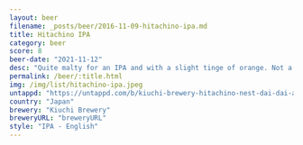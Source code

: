 ```yaml
---
layout: beer
filename: _posts/beer/2016-11-09-hitachino-ipa.md
title: Hitachino IPA
category: beer
score: 8
beer-date: "2021-11-12"
desc: "Quite malty for an IPA and with a slight tinge of orange. Not a lot of hops but that’s ok"
permalink: /beer/:title.html
img: /img/list/hitachino-ipa.jpeg
untappd: "https://untappd.com/b/kiuchi-brewery-hitachino-nest-dai-dai-ale/358936"
country: "Japan"
brewery: "Kiuchi Brewery"
breweryURL: "breweryURL"
style: "IPA - English"
---
```

